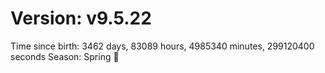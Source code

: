 # Version: v9.5.22
Time since birth: 3462 days, 83089 hours, 4985340 minutes, 299120400 seconds
Season: Spring 🌸
